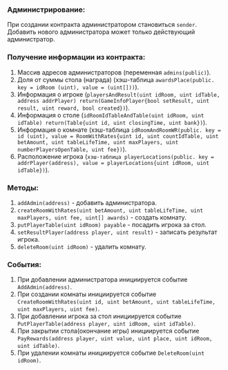 ### Администрирование:
При создании контракта администратором становиться ```sender```.
Добавить нового администратора может только действующий администратор.

### Получение информации из контракта:
1. Массив адресов администраторов (переменная ```admins(public)```).
2. Доля от суммы стола (награда) (хэш-таблица ```awardsPlace(public. key = idRoom (uint), value = (uint[]))```).
3. Информация о игроке (```playersAndResult(uint idRoom, uint idTable, address addrPlayer) return(GameInfoPlayer{bool setResult, uint result, uint reward, bool created})```).
4. Информация о столе (```idRoomIdTableAndTable(uint idRoom, uint idTable) return(Table{uint id, uint closingTime, uint bank})```).
5. Информация о комнате (хэш-таблица ```idRoomAndRoomWR(public. key = id (uint), value = RoomWithRates{uint id, uint countIdTable, uint betAmount, uint tableLifeTime, uint maxPlayers, uint numberPlayersOpenTable, uint fee})```).
6. Расположение игрока (```хэш-таблица playerLocations(public. key = addrPlayer(address), value = playerLocations{uint idRoom, uint idTable})```).

### Методы:
1. ```addAdmin(address)``` - добавить администратора.
2. ```createRoomWithRates(uint betAmount, uint tableLifeTime, uint maxPlayers, uint fee, uint[] awards)``` - создать комнату.
3. ```putPlayerTable(uint idRoom) payable``` - посадить игрока за стол.
4. ```setResultPlayer(address player, uint result)``` - записать результат игрока.
5. ```deleteRoom(uint idRoom)``` - удалить комнату.

### События:
1. При добавлении администратора инициируется событие ```AddAdmin(address)```.
2. При создании комнаты инициируется событие ```CreateRoomWithRates(uint id, uint betAmount, uint tableLifeTime, uint maxPlayers, uint fee)```.
3. При добавлении игрока за стол инициируется событие ```PutPlayerTable(address player, uint idRoom, uint idTable)```.
4. При закрытии стола(окончание игры) инициируется событие ```PayRewards(address player, uint value, uint place, uint idRoom, uint idTable)```.
5. При удалении комнаты инициируется событие ```DeleteRoom(uint idRoom)```.

